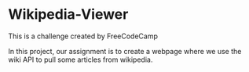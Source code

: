 # Wikipedia-Viewer

This is a challenge created by FreeCodeCamp

In this project, our assignment is to create a webpage where we use the wiki API to pull some articles from wikipedia. 

